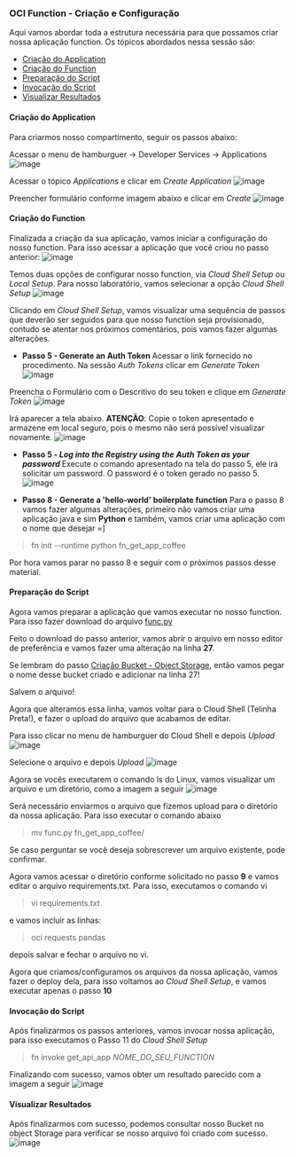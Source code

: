 ### OCI Function - Criação e Configuração

Aqui vamos abordar toda a estrutura necessária para que possamos criar nossa aplicação function. Os tópicos abordados nessa sessão são:

* [Criação do Application](https://github.com/heloisaescobar/OCI_Function/blob/main/OCI%20Function%20-%20Cria%C3%A7%C3%A3o%20e%20Configura%C3%A7%C3%A3o.md#cria%C3%A7%C3%A3o-do-application)
* [Criação do Function](https://github.com/heloisaescobar/OCI_Function/blob/main/OCI%20Function%20-%20Cria%C3%A7%C3%A3o%20e%20Configura%C3%A7%C3%A3o.md#cria%C3%A7%C3%A3o-do-function)
* [Preparação do Script](https://github.com/heloisaescobar/OCI_Function/blob/main/OCI%20Function%20-%20Cria%C3%A7%C3%A3o%20e%20Configura%C3%A7%C3%A3o.md#prepara%C3%A7%C3%A3o-do-script)
* [Invocação do Script](https://github.com/heloisaescobar/OCI_Function/blob/main/OCI%20Function%20-%20Cria%C3%A7%C3%A3o%20e%20Configura%C3%A7%C3%A3o.md#invoca%C3%A7%C3%A3o-do-script)
* [Visualizar Resultados](https://github.com/heloisaescobar/OCI_Function/blob/main/OCI%20Function%20-%20Cria%C3%A7%C3%A3o%20e%20Configura%C3%A7%C3%A3o.md#visualizar-resultados)

#### Criação do Application

Para criarmos nosso compartimento, seguir os passos abaixo:

Acessar o menu de hamburguer -> Developer Services -> Applications
![image](https://user-images.githubusercontent.com/46925501/163269798-a98903c4-873c-4bed-b7bb-f00fdb79949f.png)

Acessar o tópico <i>Applications</i> e clicar em <i>Create Application</i>
![image](https://user-images.githubusercontent.com/46925501/163270104-f00b61c9-56d4-4594-b229-8b3175005230.png)

Preencher formulário conforme imagem abaixo e clicar em <i>Create</i>
![image](https://user-images.githubusercontent.com/46925501/163270506-aaaf2d07-4bb5-407f-b4a4-7ec5d2f9f2b3.png)

#### Criação do Function

Finalizada a criação da sua aplicação, vamos iniciar a configuração do nosso function. Para isso acessar a aplicação que você criou no passo anterior:
![image](https://user-images.githubusercontent.com/46925501/163270846-5448901a-28b1-4de7-8cb5-b41dda8fb576.png)

Temos duas opções de configurar nosso function, via <i>Cloud Shell Setup</i> ou <i>Local Setup</i>. Para nosso laboratório, vamos selecionar a opção <i>Cloud Shell Setup</i>
![image](https://user-images.githubusercontent.com/46925501/163271105-a9ba5d65-8874-4ece-b030-7bc6bcdbbd88.png)

Clicando em <i>Cloud Shell Setup</i>, vamos visualizar uma sequência de passos que deverão ser seguidos para que nosso function seja provisionado, contudo se atentar nos próximos comentários, pois vamos fazer algumas alterações.

- <b>Passo 5 - Generate an Auth Token </b>
Acessar o link fornecido no procedimento. Na sessão <i>Auth Tokens</i> clicar em <i>Generate Token</i>
![image](https://user-images.githubusercontent.com/46925501/163271763-68924f94-facf-41ae-b928-728704b36e1d.png)

Preencha o Formulário com o Descritivo do seu token e clique em <i>Generate Token</i>
![image](https://user-images.githubusercontent.com/46925501/163271900-a9f2b2ce-244c-4747-a3f0-578ddfd053bf.png)

Irá aparecer a tela abaixo. <b>ATENÇÃO</b>: Copie o token apresentado e armazene em local seguro, pois o mesmo não será possível visualizar novamente.
![image](https://user-images.githubusercontent.com/46925501/163272087-0d3d65f2-420b-49b6-a04e-14b84cf279e7.png)

- <b>Passo 5 - <i>Log into the Registry using the Auth Token as your password</i> </b>
Execute o comando apresentado na tela do passo 5, ele irá solicitar um password. O password é o token gerado no passo 5.
![image](https://user-images.githubusercontent.com/46925501/163272720-a5174493-43cd-42a1-9d5f-20f8b55d1bc5.png)

- <b>Passo 8 - Generate a 'hello-world' boilerplate function</b>
Para o passo 8 vamos fazer algumas alterações, primeiro não vamos criar uma aplicação java e sim <b>Python</b> e também, vamos criar uma aplicação com o nome que desejar =]
> fn init --runtime python fn_get_app_coffee

Por hora vamos parar no passo 8 e seguir com o próximos passos desse material.

#### Preparação do Script

Agora vamos preparar a aplicação que vamos executar no nosso function. Para isso fazer download do arquivo [func.py](https://github.com/heloisaescobar/OCI_Function/blob/main/func.py)

Feito o download do passo anterior, vamos abrir o arquivo em nosso editor de preferência e vamos fazer uma alteração na linha <b>27</b>.

Se lembram do passo [Criação Bucket - Object Storage](https://github.com/heloisaescobar/OCI_Function/blob/main/Cria%C3%A7%C3%A3o%20Bucket%20-%20Object%20Storage.md), então vamos pegar o nome desse bucket criado e adicionar na linha 27!

Salvem o arquivo!

Agora que alteramos essa linha, vamos voltar para o Cloud Shell (Telinha Preta!), e fazer o upload do arquivo que acabamos de editar.

Para isso clicar no menu de hamburguer do Cloud Shell e depois <i>Upload</i>
![image](https://user-images.githubusercontent.com/46925501/163274907-f4e6e697-7ce5-45be-9ea7-792bc0ee7fba.png)

Selecione o arquivo e depois <i>Upload</i>
![image](https://user-images.githubusercontent.com/46925501/163275051-0448ebfb-c491-4716-b7b0-14b90169282d.png)

Agora se vocês executarem o comando ls do Linux, vamos visualizar um arquivo e um diretório, como a imagem a seguir
![image](https://user-images.githubusercontent.com/46925501/163275189-2ab82837-e7f4-47f9-81a8-014813853530.png)

Será necessário enviarmos o arquivo que fizemos upload para o diretório da nossa aplicação. Para isso executar o comando abaixo
> mv func.py fn_get_app_coffee/

Se caso perguntar se você deseja sobrescrever um arquivo existente, pode confirmar.

Agora vamos acessar o diretório conforme solicitado no passo <b>9</b> e vamos editar o arquivo requirements.txt. Para isso, executamos o comando vi
> vi requirements.txt
  
e vamos incluir as linhas:
> oci
> requests
> pandas

depois salvar e fechar o arquivo no vi.
 

Agora que criamos/configuramos os arquivos da nossa aplicação, vamos fazer o deploy dela, para isso voltamos ao <i>Cloud Shell Setup</i>, e vamos executar apenas o passo <b>10</b>

#### Invocação do Script

Após finalizarmos os passos anteriores, vamos invocar nossa aplicação, para isso executamos o Passo 11 do <i>Cloud Shell Setup</i>
> fn invoke get_api_app <i>NOME_DO_SEU_FUNCTION</i>

Finalizando com sucesso, vamos obter um resultado parecido com a imagem a seguir
![image](https://user-images.githubusercontent.com/46925501/163276975-ae57bf55-3c41-4c88-a574-6ce142c2b003.png)

#### Visualizar Resultados

Após finalizarmos com sucesso, podemos consultar nosso Bucket no object Storage para verificar se nosso arquivo foi criado com sucesso.
![image](https://user-images.githubusercontent.com/46925501/163277510-d33efcd5-bb8d-4d28-8b65-37ef1f61bada.png)


